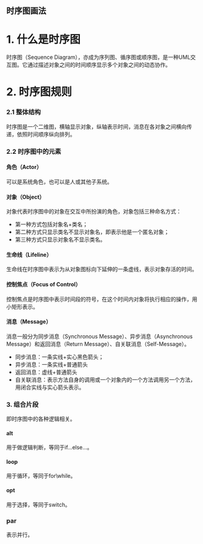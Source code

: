 时序图画法
-------------------
# 1. 什么是时序图
时序图（Sequence Diagram），亦成为序列图、循序图或顺序图，是一种UML交互图。它通过描述对象之间的时间顺序显示多个对象之间的动态协作。
# 2. 时序图规则
### 2.1 整体结构
时序图是一个二维图，横轴显示对象，纵轴表示时间，消息在各对象之间横向传递，依照时间顺序纵向排列。

### 2.2 时序图中的元素
#### 角色（Actor）
可以是系统角色，也可以是人或其他子系统。
#### 对象（Object）
对象代表时序图中的对象在交互中所扮演的角色，对象包括三种命名方式：
- 第一种方式包括对象名+类名；
- 第二种方式只显示类名不显示对象名，即表示他是一个匿名对象；
- 第三种方式只显示对象名不显示类名。
#### 生命线（Lifeline）
生命线在时序图中表示为从对象图标向下延伸的一条虚线，表示对象存活的时间。
#### 控制焦点（Focus of Control）
控制焦点是时序图中表示时间段的符号，在这个时间内对象将执行相应的操作，用小矩形表示。
#### 消息（Message）
消息一般分为同步消息（Synchronous Message）、异步消息（Asynchronous Message）和返回消息（Return Message）、自关联消息（Self-Message）。
- 同步消息：一条实线+实心黑色箭头；
- 异步消息：一条实线+普通箭头
- 返回消息：虚线+普通箭头
- 自关联消息：表示方法自身的调用或一个对象内的一个方法调用另一个方法，用闭合实线与实心箭头表示。
### 3. 组合片段
即时序图中的各种逻辑相关。
#### alt
用于做逻辑判断，等同于if...else...。
#### loop
用于循环，等同于for\while。
#### opt
用于选择，等同于switch。
### par
表示并行。
